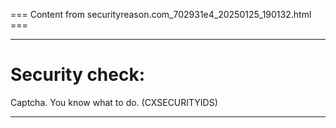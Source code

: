 === Content from securityreason.com_702931e4_20250125_190132.html ===


---

# Security check:

Captcha. You know what to do. (CXSECURITYIDS)

---


